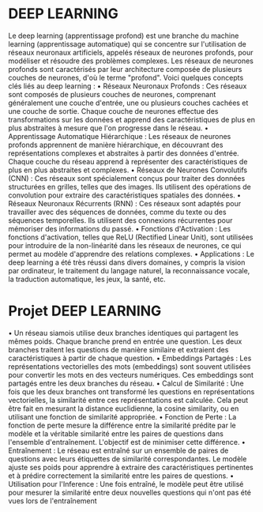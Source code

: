 
# DEEP LEARNING
Le deep learning (apprentissage profond) est une branche du machine learning 
(apprentissage automatique) qui se concentre sur l'utilisation de réseaux neuronaux 
artificiels, appelés réseaux de neurones profonds, pour modéliser et résoudre des 
problèmes complexes. Les réseaux de neurones profonds sont caractérisés par leur 
architecture composée de plusieurs couches de neurones, d'où le terme "profond".
Voici quelques concepts clés liés au deep learning :
• Réseaux Neuronaux Profonds : Ces réseaux sont composés de plusieurs couches 
de neurones, comprenant généralement une couche d'entrée, une ou plusieurs 
couches cachées et une couche de sortie. Chaque couche de neurones effectue des 
transformations sur les données et apprend des caractéristiques de plus en plus 
abstraites à mesure que l'on progresse dans le réseau.
• Apprentissage Automatique Hiérarchique : Les réseaux de neurones profonds 
apprennent de manière hiérarchique, en découvrant des représentations complexes 
et abstraites à partir des données d'entrée. Chaque couche du réseau apprend à 
représenter des caractéristiques de plus en plus abstraites et complexes.
• Réseaux de Neurones Convolutifs (CNN) : Ces réseaux sont spécialement conçus 
pour traiter des données structurées en grilles, telles que des images. Ils utilisent 
des opérations de convolution pour extraire des caractéristiques spatiales des 
données.
• Réseaux Neuronaux Récurrents (RNN) : Ces réseaux sont adaptés pour travailler 
avec des séquences de données, comme du texte ou des séquences temporelles. Ils 
utilisent des connexions récurrentes pour mémoriser des informations du passé.
• Fonctions d'Activation : Les fonctions d'activation, telles que ReLU (Rectified 
Linear Unit), sont utilisées pour introduire de la non-linéarité dans les réseaux de 
neurones, ce qui permet au modèle d'apprendre des relations complexes.
• Applications : Le deep learning a été très réussi dans divers domaines, y compris la 
vision par ordinateur, le traitement du langage naturel, la reconnaissance vocale, la 
traduction automatique, les jeux, la santé, etc.
# Projet DEEP LEARNING
• Un réseau siamois utilise deux branches identiques qui partagent les mêmes poids. 
Chaque branche prend en entrée une question. Les deux branches traitent les 
questions de manière similaire et extraient des caractéristiques à partir de chaque 
question.
• Embeddings Partagés : Les représentations vectorielles des mots (embeddings) 
sont souvent utilisées pour convertir les mots en des vecteurs numériques. Ces 
embeddings sont partagés entre les deux branches du réseau.
• Calcul de Similarité : Une fois que les deux branches ont transformé les questions 
en représentations vectorielles, la similarité entre ces représentations est calculée. 
Cela peut être fait en mesurant la distance euclidienne, la cosine similarity, ou en 
utilisant une fonction de similarité appropriée.
• Fonction de Perte : La fonction de perte mesure la différence entre la similarité 
prédite par le modèle et la véritable similarité entre les paires de questions dans 
l'ensemble d'entraînement. L'objectif est de minimiser cette différence.
• Entraînement : Le réseau est entraîné sur un ensemble de paires de questions avec 
leurs étiquettes de similarité correspondantes. Le modèle ajuste ses poids pour 
apprendre à extraire des caractéristiques pertinentes et à prédire correctement la 
similarité entre les paires de questions.
• Utilisation pour l'Inference : Une fois entraîné, le modèle peut être utilisé pour 
mesurer la similarité entre deux nouvelles questions qui n'ont pas été vues lors de 
l'entraînement
